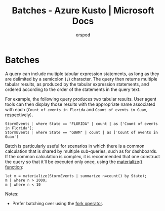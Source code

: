 ﻿---
title: Batches - Azure Kusto | Microsoft Docs
description: This article describes Batches in Azure Kusto.
author: orspod
ms.author: v-orspod
ms.reviewer: mblythe
ms.service: kusto
ms.topic: reference
ms.date: 09/24/2018
---
# Batches

A query can include multiple tabular expression statements, as long as they
are delimited by a semicolon (`;`) character. The query then returns multiple
tabular results, as produced by the tabular expression statements, and ordered
according to the order of the statements in the query text.

For example, the following query produces two tabular results. User agent tools
can then display those results with the appropriate name associated with each
(`Count of events in Florida` and `Count of events in Guam`, respectively).

```kusto
StormEvents | where State == "FLORIDA" | count | as ['Count of events in Florida'];
StormEvents | where State == "GUAM" | count | as ['Count of events in Guam']
```

Batch is particularly useful for scenarios in which there is a common calculation
that is shared by multiple sub-queries, such as for dashboards. If the common
calculation is complex, it is recommended that one construct the query so that
it'll be executed only once, using the [materialize() function](./materializefunction.md):

```kusto
let m = materialize(StormEvents | summarize n=count() by State);
m | where n > 2000;
m | where n < 10
```

Notes:
* Prefer batching over using the [fork operator](forkoperator.md).